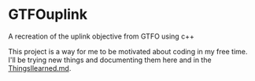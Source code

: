 # GTFOuplink
A recreation of the uplink objective from GTFO using c++

This project is a way for me to be motivated about coding in my free time. I'll be trying new things and documenting them here and in the [ThingsIlearned.md](/ThingsILearned.md).
